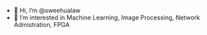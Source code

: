 - 👋 Hi, I’m @sweehualaw
- 👀 I’m interested in Machine Learning, Image Processing, Network Admistration, FPGA

<!---
sweehualaw/sweehualaw is a ✨ special ✨ repository because its `README.md` (this file) appears on your GitHub profile.
You can click the Preview link to take a look at your changes.
--->
